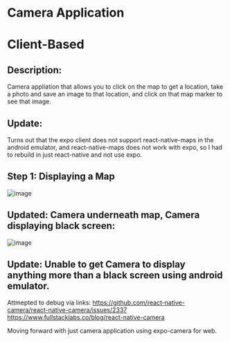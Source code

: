 # Camera Application 
# Client-Based

## Description:
Camera appliation that allows you to click on the map to get a location, take a photo and save an image to that location, and click on that map marker to see that image.

## Update:
Turns out that the expo client does not support react-native-maps in the android emulator, and react-native-maps does not work with expo, so I had to rebuild in just react-native and not use expo.


## Step 1: Displaying a Map
![image](https://user-images.githubusercontent.com/55038099/116816559-74208400-ab30-11eb-9eb4-7245509d4a14.png)

## Updated: Camera underneath map, Camera displaying black screen:
![image](https://user-images.githubusercontent.com/55038099/116818335-e39a7180-ab38-11eb-9f24-d95ee4fa3796.png)

## Update: Unable to get Camera to display anything more than a black screen using android emulator. 
Attmepted to debug via links:
https://github.com/react-native-camera/react-native-camera/issues/2337
https://www.fullstacklabs.co/blog/react-native-camera

Moving forward with just camera application using expo-camera for web. 


